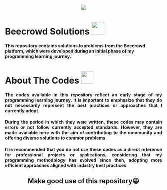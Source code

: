 <div align="center">

<img src="https://github.com/Luquitoos/Beecrowd-Solutions/assets/154476510/e5d6a268-af39-4eb3-a55a-cb20d3ca7a7e" />

</div>


<h1 align="left"> Beecrowd Solutions <img src="https://github.com/Luquitoos/Luquitoos/assets/154476510/5990b001-332d-40be-a225-51a0f7fb72d5" width="40px">
<br>
<h4>This repository contains solutions to problems from the Beecrowd platform, which were developed during an initial phase of my programming learning journey.</h4>
<h1 align="left"> About The Codes <img src="https://github.com/Luquitoos/Luquitoos/assets/154476510/8587cab3-39e0-40d9-8c5c-b90d3e5397bf" width="40px"> </h1>

<div align="justify">

<h4>The codes available in this repository reflect an early stage of my programming learning journey. It is important to emphasize that they do not necessarily represent the best practices or approaches that I currently adopt.</h4>

<h4>During the period in which they were written, these codes may contain errors or not follow currently accepted standards. However, they are made available here with the aim of contributing to the community and offering diverse solutions to common problems.</h4>

<h4>It is recommended that you do not use these codes as a direct reference for professional projects or applications, considering that my programming methodology has evolved since then, adopting more efficient approaches aligned with industry best practices.</h4>

</div>

<div align="center">

<h2>Make good use of this repository😀</h1>

</div>
